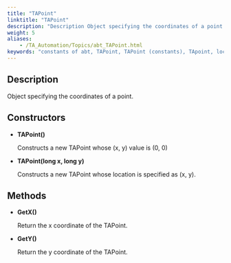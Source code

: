 ```yaml
--- 
title: "TAPoint"
linktitle: "TAPoint"
description: "Description Object specifying the coordinates of a point. Constructors TAPoint() Constructs a new TAPoint whose (x, y) value is (0, 0) TAPoint(long x, long y) Constructs a new TAPoint whose location ..."
weight: 5
aliases: 
    - /TA_Automation/Topics/abt_TAPoint.html
keywords: "constants of abt, TAPoint, TAPoint (constants), TApoint, location of point, coordinates of point, find coordinates of point"
---
```


## Description

Object specifying the coordinates of a point.

## Constructors

-   **TAPoint\(\)**

    Constructs a new TAPoint whose \(x, y\) value is \(0, 0\)

-   **TAPoint\(long x, long y\)**

    Constructs a new TAPoint whose location is specified as \(x, y\).


## Methods

-   **GetX\(\)**

    Return the x coordinate of the TAPoint.

-   **GetY\(\)**

    Return the y coordinate of the TAPoint.





